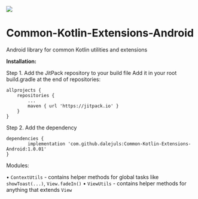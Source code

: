 [![](https://jitpack.io/v/dalejuls/Common-Kotlin-Extensions-Android.svg)](https://jitpack.io/#dalejuls/Common-Kotlin-Extensions-Android)


# Common-Kotlin-Extensions-Android
Android library for common Kotlin utilities and extensions

**Installation:**

Step 1. Add the JitPack repository to your build file
Add it in your root build.gradle at the end of repositories:

	allprojects {
		repositories {
			...
			maven { url 'https://jitpack.io' }
		}
	}
  

Step 2. Add the dependency

	dependencies {
	        implementation 'com.github.dalejuls:Common-Kotlin-Extensions-Android:1.0.01'
	}



Modules:

• `ContextUtils` - contains helper methods for global tasks like `showToast(...)`, `View.fadeIn()`
• `ViewUtils` - contains helper methods for anything that extends `View`
